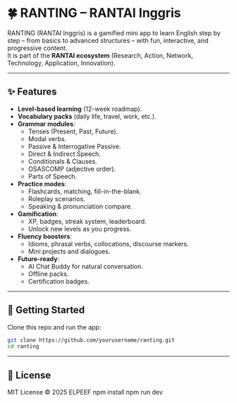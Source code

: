 # 🍀 RANTING – RANTAI Inggris

RANTING (RANTAI Inggris) is a gamified mini app to learn English step by step – from basics to advanced structures – with fun, interactive, and progressive content.  
It is part of the **RANTAI ecosystem** (Research, Action, Network, Technology, Application, Innovation).

---

## ✨ Features
- **Level-based learning** (12-week roadmap).
- **Vocabulary packs** (daily life, travel, work, etc.).
- **Grammar modules**:
  - Tenses (Present, Past, Future).
  - Modal verbs.
  - Passive & Interrogative Passive.
  - Direct & Indirect Speech.
  - Conditionals & Clauses.
  - OSASCOMP (adjective order).
  - Parts of Speech.
- **Practice modes**:
  - Flashcards, matching, fill-in-the-blank.
  - Roleplay scenarios.
  - Speaking & pronunciation compare.
- **Gamification**:
  - XP, badges, streak system, leaderboard.
  - Unlock new levels as you progress.
- **Fluency boosters**:
  - Idioms, phrasal verbs, collocations, discourse markers.
  - Mini projects and dialogues.
- **Future-ready**:
  - AI Chat Buddy for natural conversation.
  - Offline packs.
  - Certification badges.

---

## 🚀 Getting Started
Clone this repo and run the app:

```bash
git clone https://github.com/yourusername/ranting.git
cd ranting
```

---

## 📜 License
MIT License © 2025 ELPEEF
npm install
npm run dev
